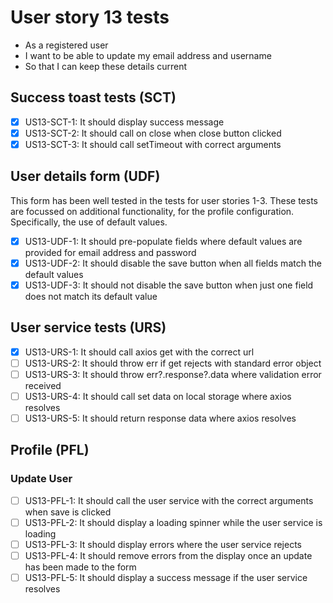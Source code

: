 # User story 13 tests

- As a registered user
- I want to be able to update my email address and username
- So that I can keep these details current

## Success toast tests (SCT)

- [x] US13-SCT-1: It should display success message
- [x] US13-SCT-2: It should call on close when close button clicked
- [x] US13-SCT-3: It should call setTimeout with correct arguments

## User details form (UDF)

This form has been well tested in the tests for user stories 1-3. These tests are focussed on additional functionality, for the profile configuration. Specifically, the use of default values.

- [x] US13-UDF-1: It should pre-populate fields where default values are provided for email address and password
- [x] US13-UDF-2: It should disable the save button when all fields match the default values
- [x] US13-UDF-3: It should not disable the save button when just one field does not match its default value

## User service tests (URS)

- [x] US13-URS-1: It should call axios get with the correct url
- [ ] US13-URS-2: It should throw err if get rejects with standard error object
- [ ] US13-URS-3: It should throw err?.response?.data where validation error received
- [ ] US13-URS-4: It should call set data on local storage where axios resolves
- [ ] US13-URS-5: It should return response data where axios resolves

## Profile (PFL)

### Update User

- [ ] US13-PFL-1: It should call the user service with the correct arguments when save is clicked
- [ ] US13-PFL-2: It should display a loading spinner while the user service is loading
- [ ] US13-PFL-3: It should display errors where the user service rejects
- [ ] US13-PFL-4: It should remove errors from the display once an update has been made to the form
- [ ] US13-PFL-5: It should display a success message if the user service resolves
